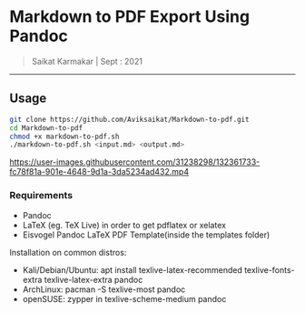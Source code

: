 # Markdown to PDF Export Using Pandoc

> Saikat Karmakar | Sept : 2021

---

## Usage
```bash
git clone https://github.com/Aviksaikat/Markdown-to-pdf.git
cd Markdown-to-pdf
chmod +x markdown-to-pdf.sh 
./markdown-to-pdf.sh <input.md> <output.md>
```

https://user-images.githubusercontent.com/31238298/132361733-fc78f81a-901e-4648-9d1a-3da5234ad432.mp4


### Requirements

- Pandoc
- LaTeX (eg. TeX Live) in order to get pdflatex or xelatex
- Eisvogel Pandoc LaTeX PDF Template(inside the templates folder)

Installation on common distros:
- Kali/Debian/Ubuntu: apt install texlive-latex-recommended texlive-fonts-extra texlive-latex-extra pandoc 
- ArchLinux: pacman -S texlive-most pandoc
- openSUSE: zypper in texlive-scheme-medium pandoc
